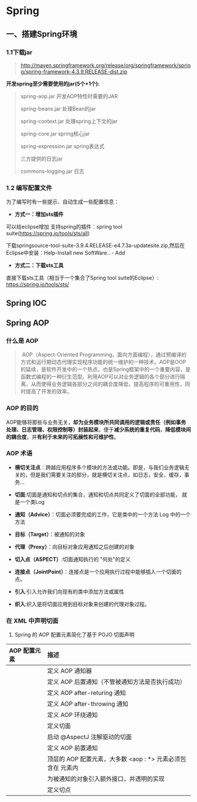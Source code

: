 # Spring

## 一、搭建Spring环境

### 1.1下载jar

>http://maven.springframework.org/release/org/springframework/spring/spring-framework-4.3.9.RELEASE-dist.zip

**开发spring至少需要使用的jar(5个+1个):**

>spring-aop.jar        开发AOP特性时需要的JAR
>
>spring-beans.jar       处理Bean的jar <bean>
>
>spring-context.jar      处理spring上下文的jar <context>
>
>spring-core.jar        spring核心jar
>
>spring-expression.jar   spring表达式 
>
>三方提供的日志jar
>
>commons-logging.jar 日志

### 1.2 编写配置文件

为了编写时有一些提示、自动生成一些配置信息：

- **方式一：增加sts插件**

可以给eclipse增加 支持spring的插件：spring tool suite(https://spring.io/tools/sts/all)

下载springsource-tool-suite-3.9.4.RELEASE-e4.7.3a-updatesite.zip,然后在Eclipse中安装：Help-Install new SoftWare.. - Add

- **方式二：下载sts工具**

 直接下载sts工具（相当于一个集合了Spring tool suite的Eclipse）: https://spring.io/tools/sts/



## Spring IOC



## Spring AOP

### 什么是 AOP

> ​		AOP（Aspect-Oriented Programming，面向方面编程），通过预编译的方式和运行期动态代理实现程序功能的统一维护的一种技术。AOP是OOP的延续，是软件开发中的一个热点，也是Spring框架中的一个重要内容，是函数式编程的一种衍生范型。利用AOP可以对业务逻辑的各个部分进行隔离，从而使得业务逻辑各部分之间的耦合度降低，提高程序的可重用性，同时提高了开发的效率。

### AOP 的目的

​		AOP能够将那些与业务无关，**却为业务模块所共同调用的逻辑或责任（例如事务处理、日志管理、权限控制等）封装起来**，便于**减少系统的重复代码**，**降低模块间的耦合度**，并**有利于未来的可拓展性和可维护性**。

### AOP 术语

- **横切关注点**：跨越应用程序多个模块的方法或功能。即是，与我们业务逻辑无关的，但是我们需要关注的部分，就是横切关注点，如日志，安全，缓存，事务...
- **切面**:切面是通知和切点的集合，通知和切点共同定义了切面的全部功能， 就是一个类Log

- **通知（Advice）**：切面必须要完成的工作，它是类中的一个方法     Log 中的一个方法
- **目标（Target）**：被通知的对象
- **代理（Proxy）**：向目标对象应用通知之后创建的对象
- **切入点（ASPECT）**:切面通知执行的 "何处"的定义
- **连接点（JointPoint）**：连接点是一个应用执行过程中能够插入一个切面的点。
- **引入**:引入允许我们向现有的类中添加方法或属性
- **织入**:织入是将切面应用到目标对象来创建的代理对象过程。

### 在 XML 中声明切面

1. Spring 的 AOP 配置元素简化了基于 POJO 切面声明

| AOP 配置元素              | 描述                                                         |
| :------------------------ | :----------------------------------------------------------- |
| <aop : advisor>           | 定义 AOP 通知器                                              |
| <aop : after>             | 定义 AOP 后置通知（不管被通知方法是否执行成功）              |
| <aop : after-returing>    | 定义 AOP after-returing 通知                                 |
| <aop : after-throwing>    | 定义 AOP after-throwing 通知                                 |
| <aop : around>            | 定义 AOP 环绕通知                                            |
| <aop : aspect>            | 定义切面                                                     |
| <aop : aspectj-autoproxy> | 启动 @AspectJ 注解驱动的切面                                 |
| <aop : before>            | 定义 AOP 前置通知                                            |
| <aop : config>            | 顶层的 AOP 配置元素，大多数 <aop : *> 元素必须包含在 <aop : config>元素内 |
| <aop : declare-parents>   | 为被通知的对象引入额外接口，并透明的实现                     |
| <aop : pointcut>          | 定义切点                                                     |
